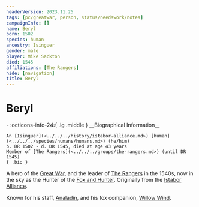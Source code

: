 ```yaml
---
headerVersion: 2023.11.25
tags: [pc/greatwar, person, status/needswork/notes]
campaignInfo: []
name: Beryl
born: 1502
species: human
ancestry: Isinguer
gender: male
player: Mike Sackton
died: 1545
affiliations: [The Rangers]
hide: [navigation]
title: Beryl
---
```

# Beryl
<div class="grid cards ext-narrow-margin ext-one-column" markdown>
- :octicons-info-24:{ .lg .middle } __Biographical Information__

    An [Isinguer](<../../../history/istabor-alliance.md>) [human](<../../../species/humans/humans.md>) (he/him)  
    b. DR 1502 - d. DR 1545, died at age 43 years  
    Member of [The Rangers](<../../../groups/the-rangers.md>) (until DR 1545)  
    { .bio }

</div>


A hero of the [Great War](<../../../events/1500s/great-war.md>), and the leader of [The Rangers](<../../../groups/the-rangers.md>) in the 1540s, now in the sky as the Hunter of the [Fox and Hunter](<../../../cosmology/gods/demigods/fox-and-hunter.md>).  Originally from the [Istabor Alliance](<../../../history/istabor-alliance.md>).

Known for his staff, [Analadin](<../../../things/artifacts-of-power/analadin.md>), and his fox companion, [Willow Wind](<companions/willow-wind.md>).